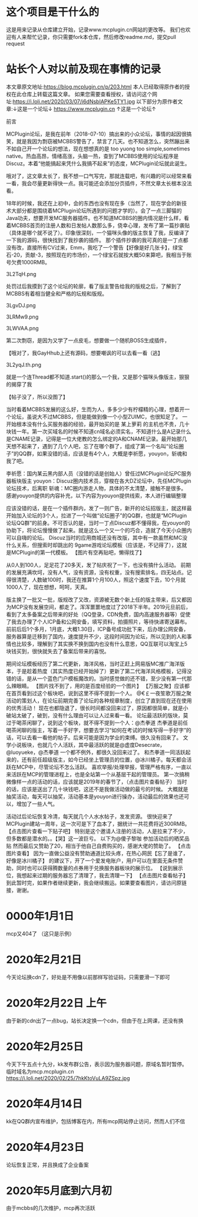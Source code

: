 ﻿# 这个项目是干什么的
这是用来记录从仓库建立开始，记录www.mcplugin.cn网站的更改等。
我们也欢迎有人来帮忙记录，你只需要fork本仓库，然后修改readme.md，提交pull 
request

# 站长个人对以前及现在事情的记录
本文章原文地址:https://blog.mcplugin.cn/p/203.html
本人已经取得原作者的授权在此仓库上转载这篇文章。
如果您需要查看授权，请访问这个网址:https://i.loli.net/2020/03/07/i6dNsbIAPKe5TY1.jpg
以下部分为原作者文章:↓这是一个论坛↓
https://www.mcplugin.cn
↑这是一个论坛↑

前言

MCPlugin论坛，是我在前年（2018-07-10）搞出来的小众论坛，事情的起因很搞笑，就是我因为剽窃被MCBBS警告了，禁言了几天。也不知道怎么，突然蹦出来不如自己开一个论坛的想法，现在想想真的是 too yuong too simple,sometimes native。热血高昂，情绪高涨，头脑一热，查到了MCBBS使用的论坛程序是Discuz。本着“他能搞起来凭什么我搞不起来”的态度，MCPlugin论坛就此诞生。

哦对了，这文章太长了，我不想一口气写完，那就连载吧，有兴趣的可以经常来看一看，我会尽量更新得快一点。我可能还会添加分页插件，不然文章太长根本没法看。

18年的时候，我还在上初中，会的东西也没有现在多（当然了，现在学会的新技术大部分都是围绕着MCPlugin论坛所遇到的问题才学的）。会了一点三脚猫的Java功夫，想要开发MC服务器插件。也不知道MCBBS的圈内情况是什么样，看着MCBBS首页的注册人数和日发帖人数那么多，侥幸心理，发布了第一篇抄袭贴（具体是哪个就不说了）。印象很深刻，一个猫咪头像的版主恢复了我，反编译了一下我的源码，很快找到了我抄袭的插件。
那个插件抄袭的我可真的是一丁点都没有改，直接所有CV过来，Emm，我吃了一个警告【好像是好几张卡】，绿宝石-20，贡献-3，按照现在的市场价，一个绿宝石就按大概50来算吧，我相当于账号欠费1000RMB。

3L2TqH.png

处罚过后我摸到了这个论坛的轮廓，看了版主警告给我的版规之后，了解到了MCBBS有着相当健全和严格的坛规和版规。

3LgvDJ.png

3LRMw9.png

3LWVAA.png

第二次剽窃，是因为又学了一点皮毛，想要做一个随机BOSS生成插件，

【哦对了，我GayHhub上还有源码，想要嘲讽的可以去看一看（逃】

3L2yqJ.th.png

就是一个连Thread都不知道.start()的那么一个我，又是那个猫咪头像版主，狠狠的揭穿了我

【帖子没了，所以没图了】

当时看着MCBBS发展的这么好，生而为人，多多少少有柠檬精的心理，想着开一个论坛，虽说大不过MCBBS，但是能做到像一个小型ZUIMC，也很知足了。
一开始根本没有什么买服务器的经验，最开始买的是 某上萝莉 的主机也不贵，几十块钱一年。第一次买域名的时候不知道cn域名必须实名，不知道什么是A记录什么是CNAME记录，记得是一位大佬教的怎么绑定的A和CNAME记录。最开始那几天想不起来了，遇到了几个人吧，忘了在哪个群了，组成了第一个名叫“论坛圈子”的QQ群，如果没错的话，应该是有4个人，大概是李祈愿，youyon，斩魂和我了吧。

李祈愿：国内某云黑内部人员（没错的话是创始人）曾任过MCPlugin论坛PC服务器板块版主
youyon：Discuz圈内技术员，穿梭在各大DZ论坛中，先任MCPlugin论坛技术，后离职
斩魂：MC圈内游走人物，具体的不太清楚，接触不是很多。
感谢youyon提供的内容补充，以下内容为youyon提供线索，本人进行编辑整理

应该没错的话，是在一个插件群内，发了一则广告，新开的论坛招版主，就这样最开始加入论坛的3个人，拉进了一个叫做“论坛圈子”的QQ群，也就是“MCPlugin论坛QQ群”的前身。不可否认的是，当时一丁点Discuz都不懂得我，在youyon的协助下，将论坛慢慢做了起来。就是这么一个又一个的巧合，造就了今天小众圈内可以自嗨的论坛。
Discuz当时的应用商城还没有改版，其中有一款虽然和MC没什么关系，但搜索时却跳出的 9game游戏论坛模板（应该是，不记得了），这就是MCPlugin的第一代模板。
【图片有空再贴吧，懒得找了】

从0人到100人，足足花了20多天，发了帖庆祝了一下，也没有搞什么活动。
前期的发展充满坎坷，没有人气，没有资源，没有权重，没有搜索排名，四无站点。记得很清楚，人数破100时，我还在推算1个月100人，照这个速度下去，10个月就1000人了，现在想想，呵呵，天真。

版主换了一批又一批，版规改了又改，资源被无数个新上任的版主带来，后又都因为MCP没有发展空间，都走了。浑浑噩噩地度过了2018下半年。2019元旦前后，看到了太多备案之后带来的好处（QQ登录，CDN免费，国内高速服务器等）促使了我去办理了个人ICP备和公网安备，填写资料，拍摄照片，等待快递寄送幕布。前前后后1个多月，1月底，大概1.30日，ICP备号成功批下来，后办理公网安备，服务器算是迁移到了国内，速度提升不少，这段时间因为论坛，所以见到的人和事情也比较多，理解到了其实换不换到国内也没有什么意思，QQ互联可以淘宝上5块钱买到，很快就失去了备案后带来的喜悦。

期间论坛模板经历了第二代更新，海洋风格，当时正赶上网易版MC推广海洋版本，于是趁着热度（其实热度已经开始掉了）更新了第二代海洋风格模板，记得没错的话，是从一个蓝色门户模板魔改的。当时感觉做的还不错，至少没有第一代那么辣眼睛。
【图片找不到了，用的是百度经验的一个图片】
【万服之聚】应该都在首页看到过这个板块吧，说到这里不得不提到一个人。
@€￡一夜笙歌万服之聚活动的策划人，在论坛前期完善了论坛的各种规章制度，创立了直到现在还在使用的优秀活动！
现在也都隐退了，很长时间都没回来过了，原因都很简单，就是小破站太破了，破到，没有什么理由可以让人过来看一看。
论坛最活跃的版块，莫过于喝茶闲聊了，说到这个板块，就不得不提到一个人：@杰拳道
杰拳道是前任喝茶闲聊的版主，写着一手好字，想要去学习“如何在考试的时候写得一手好字”的话，可以去看一看他的帖子。后来可能是因为学业的束缚。很久没有回来了。
文学小说板块，也就几个人活跃，其中最活跃的就是@虚度Desecrate，@luoyueke，@杰拳道
一个都不例外，都很久没回来过了。
和杰拳道一同活跃起来的，还有前任超级版主，如今已经坐上管理员的位置，@冰川橘子。每天都会活跃在MCP中，尽管论坛不怎么活跃。
喜欢举报/处理举报，管理严格有序，一直以来活跃在MCP的管理进程上，也是全站第一个从基层干起的管理员。
第一次搞稍微像样一点的活动的话，应该就是2019年的春节了，（点击图片查看帖子）
当时的话，应该是送出了几十块钱吧，这还不是我做活动做的最亏的时候。
大概就是抽奖活动，每天可以抽奖，活动基本是youyon进行操办，活动最后的效果也还可以，增加了一些人气。

活动过后论坛恢复冷清，每天就几个人水水帖子，发发资源。
很快迎来了MCPlugin建站一周年，这一次可是下了血本了，据统计一共花费将近300RMB。
【点击图片查看一下贴子吧】
特别是这个邀请人注册的活动，人是拉来了不少，但多数都是潜水的。。【哭】这一波巨亏。
以下为@傻子黎咖 参加活动后的晒奖品贴
然而最后又赞助了20，相当于他自己自费购买的，感谢大佬的赞助了。
【点击图片查看】
因为一直做公益没有赞助通道比较头疼，在热心网民【忘了是谁了，好像是冰川橘子】
的建议下，开了一个爱发电账户，用户可以在里面无条件赞助，同时也可以获得腾数量的点券用于兑换服务器板块的展示位。
【说到展示位，我想起来过期的服务器忘了清理了，我去清理一下】
【点击图片查看帖子】
到此暂时完，如果作者继续更新，我会继续搬运。如果要查看图片，请访问原链接，谢谢。
# 0000年1月1日
mcp又404了
（这只是示例）
# 2020年2月21日
今天论坛换cdn了，好处是不用像以前那样写验证码，只需要滑一下即可
#  2020年2月22日 上午
由于新的cdn出了一点bug，站长决定换一个cdn，但由于在上网课，还没有换
# 2020年2月25日
今天下午五点十九分，kk发布群公告，表示因为服务器问题，原域名暂时暂停。临时域名为mcp.mcplugin.cn
https://i.loli.net/2020/02/25/7hkKtoVuLA9ZSpz.jpg
# 2020年4月14日
kk在QQ群内宣布维护，包括博客在内，所有mcp网站停止访问，然而人们不信
# 2020年4月23日
论坛恢复正常，并且换成了企业备案
# 2020年5月底到六月初
由于mcbbs的几次维护，mcp再次活跃
